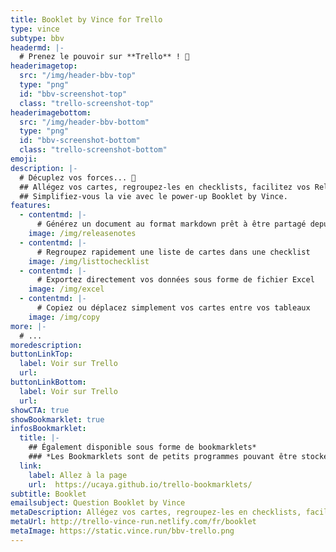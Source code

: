 ```yaml
---
title: Booklet by Vince for Trello
type: vince
subtype: bbv
headermd: |-
  # Prenez le pouvoir sur **Trello** ! 👑 
headerimagetop: 
  src: "/img/header-bbv-top"
  type: "png"
  id: "bbv-screenshot-top"
  class: "trello-screenshot-top"
headerimagebottom: 
  src: "/img/header-bbv-bottom"
  type: "png"
  id: "bbv-screenshot-bottom"
  class: "trello-screenshot-bottom"
emoji: 
description: |-
  # Décuplez vos forces... 💪
  ## Allégez vos cartes, regroupez-les en checklists, facilitez vos Release Notes...
  ## Simplifiez-vous la vie avec le power-up Booklet by Vince.
features:
  - contentmd: |-
      # Générez un document au format markdown prêt à être partagé depuis votre tableau, vos listes, ou vos cartes
    image: /img/releasenotes
  - contentmd: |-
      # Regroupez rapidement une liste de cartes dans une checklist
    image: /img/listtochecklist
  - contentmd: |-
      # Exportez directement vos données sous forme de fichier Excel
    image: /img/excel
  - contentmd: |-
      # Copiez ou déplacez simplement vos cartes entre vos tableaux
    image: /img/copy
more: |-
  # ...
moredescription: 
buttonLinkTop:
  label: Voir sur Trello
  url: 
buttonLinkBottom:
  label: Voir sur Trello
  url: 
showCTA: true
showBookmarklet: true
infosBookmarklet:
  title: |-
    ## Également disponible sous forme de bookmarklets*
    ### *Les Bookmarklets sont de petits programmes pouvant être stockés en favoris dans votre navigateur.*
  link:
    label: Allez à la page
    url:  https://ucaya.github.io/trello-bookmarklets/
subtitle: Booklet
emailsubject: Question Booklet by Vince
metaDescription: Allégez vos cartes, regroupez-les en checklists, facilitez vos Release Notes… Simplifiez-vous la vie avec le power-up Booklet by Vince.
metaUrl: http://trello-vince-run.netlify.com/fr/booklet
metaImage: https://static.vince.run/bbv-trello.png
---
```

